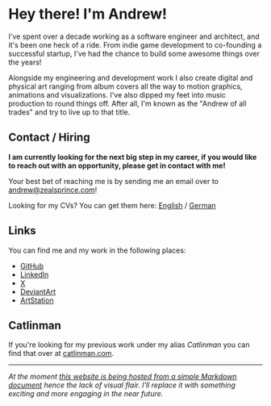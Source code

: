# Hey there! I'm Andrew! #

I've spent over a decade working as a software engineer and architect, and it's been one heck of a ride. From indie game development to co-founding a successful startup, I've had the chance to build some awesome things over the years!

Alongside my engineering and development work I also create digital and physical art ranging from album covers all the way to motion graphics, animations and visualizations. I've also dipped my feet into music production to round things off. After all, I'm known as the "Andrew of all trades" and try to live up to that title.

## Contact / Hiring ##

**I am currently looking for the next big step in my career, if you would like to reach out with an opportunity, please get in contact with me!**

Your best bet of reaching me is by sending me an email over to [andrew@zealsprince.com](mailto:andrew@zealsprince.com)!

Looking for my CVs? You can get them here: [English](https://github.com/zealsprince/zealsprince.com/files/13628115/CV.Andrew.Lake.2023.EN.NA.pdf) / [German](https://github.com/zealsprince/zealsprince.com/files/13628114/CV.Andrew.Lake.2023.DE.pdf)

## Links ##

You can find me and my work in the following places:

- [GitHub](https://github.com/zealsprince/)
- [LinkedIn](https://www.linkedin.com/in/zealsprince/)
- [X](https://twitter.com/zealsprince)
- [DeviantArt](https://www.deviantart.com/zealsprince)
- [ArtStation](https://www.artstation.com/zealsprince)

## Catlinman ##

If you're looking for my previous work under my alias _Catlinman_ you can find that over at [catlinman.com](https://catlinman.com).

----

_At the moment [this website is being hosted from a simple Markdown document](https://github.com/zealsprince/zealsprince.com/) hence the lack of visual flair. I'll replace it with something exciting and more engaging in the near future._
